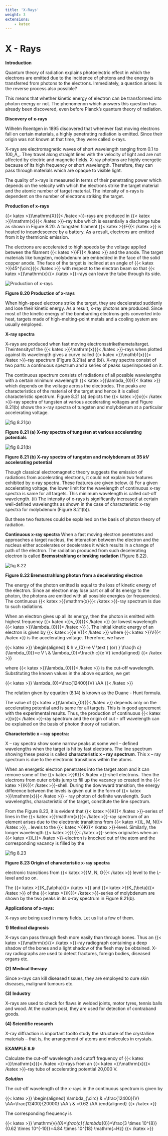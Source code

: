 ```yaml
---
title: 'X-Rays'
weight: 3
extensions:
    - katex
---
```


# **X - Rays**
**Introduction** 

Quantum theory of radiation explains photoelectric effect in which the electrons are emitted due to the incidence of photons and the energy is transferred from photons to the electrons. Immediately, a question arises: Is the reverse process also possible?

This means that whether kinetic energy of electron can be transformed into photon energy or not. The phenomenon which answers this question has already been discovered, even before Planck’s quantum theory of radiation.

**Discovery of x-rays** 

Wilhelm Roentgen in 1895 discovered that whenever fast moving electrons fall on certain materials, a highly penetrating radiation is emitted. Since their origin was not known at that time, they were called x-rays.

X-rays are electromagnetic waves of short wavelength ranging from 0.1 to 100_Å_. They travel along straight lines with the velocity of light and are not affected by electric and magnetic fields. X-ray photons are highly energetic because of its high frequency or short wavelength. Therefore, they can pass through materials which are opaque to visible light.

The quality of x-rays is measured in terms of their penetrating power which depends on the velocity with which the electrons strike the target material and the atomic number of target material. The intensity of x-rays is dependent on the number of electrons striking the target.

**Production of x-rays** 

{{< katex >}}\mathrm{X}{{< /katex >}}-rays are produced in {{< katex >}}\mathrm{x}{{< /katex >}}-ray tube which is essentially a discharge tube as shown in Figure 8.20. A tungsten filament {{< katex >}}F{{< /katex >}} is heated to incandescence by a battery. As a result, electrons are emitted from it by thermionic emission.

The electrons are accelerated to high speeds by the voltage applied between the filament {{< katex >}}F{{< /katex >}} and the anode. The target materials like tungsten, molybdenum are embedded in the face of the solid copper anode. The face of the target is inclined at an angle of {{< katex >}}45^{\circ}{{< /katex >}} with respect to the electron beam so that {{< katex >}}\mathrm{x}{{< /katex >}}-rays can leave the tube through its side.

![Production of x-rays](8.20.png "")

**Figure 8.20 Production of x-rays**

When high-speed electrons strike the target, they are decelerated suddenly and lose their kinetic energy. As a result, x-ray photons are produced. Since most of the kinetic energy of the bombarding electrons gets converted into heat, targets made of high-melting-point metals and a cooling system are usually employed.

**X-ray spectra** 

X-rays are produced when fast moving electronsstrikethemetaltarget. Theintensityof the {{< katex >}}\mathrm{x}{{< /katex >}}-rays when plotted against its wavelength gives a curve called {{< katex >}}\mathbf{x}{{< /katex >}}-ray spectrum (Figure 8.21(a) and (b)). X-ray spectra consist of two parts: a continuous spectrum and a series of peaks superimposed on it.

The continuous spectrum consists of radiations of all possible wavelengths with a certain minimum wavelength {{< katex >}}\lambda_{0}{{< /katex >}} which depends on the voltage across the electrodes. The peaks are characteristics of the material of the target and hence it is called characteristic spectrum. Figure 8.21 (a) depicts the {{< katex >}}x{{< /katex >}}-ray spectra of tungsten at various accelerating voltages and Figure 8.21(b) shows the x-ray spectra of tungsten and molybdenum at a particular accelerating voltage.

![fig 8.21(a)](8.21.png "")

**Figure 8.21 (a) X-ray spectra of tungsten at various accelerating potentials**


![fig 8.21(b)](8.22.png "")

**Figure 8.21 (b) X-ray spectra of tungsten and molybdenum at 35 _kV_ accelerating potential**

Though classical electromagnetic theory suggests the emission of radiations from accelerating electrons, it could not explain two features exhibited by x-ray spectra. These features are given below. 
(i) For a given accelerating voltage, the lower limit for the wavelength of continuous x-ray spectra is same for all targets. This minimum wavelength is called cut-off wavelength. 
(ii) The intensity of x-rays is significantly increased at certain well-defined wavelengths as shown in the case of characteristic x-ray spectra for molybdenum (Figure 8.21(b)).  

But these two features could be explained on the basis of photon theory of radiation.

**Continuous x-ray spectra**  When a fast moving electron penetrates and approaches a target nucleus, the interaction between the electron and the nucleus either accelerates or decelerates it which results in a change of path of the electron. The radiation produced from such decelerating electron is called **Bremsstrahlung or braking radiation** (Figure 8.22).

![fig 8.22](8.23.png "")

**Figure 8.22 Bremsstrahlung photon from a decelerating electron**

The energy of the photon emitted is equal to the loss of kinetic energy of the electron. Since an electron may lose part or all of its energy to the photon, the photons are emitted with all possible energies (or frequencies). The continuous {{< katex >}}\mathrm{x}{{< /katex >}}-ray spectrum is due to such radiations.

When an electron gives up all its energy, then the photon is emitted with highest frequency {{< katex >}}v_{0}{{< /katex >}} (or lowest wavelength {{< katex >}}\lambda_{0}{{< /katex >}} ). The initial kinetic energy of an electron is given by {{< katex >}}e V{{< /katex >}} where {{< katex >}}V{{< /katex >}} is the accelerating voltage. Therefore, we have

{{< katex >}}
\begin{aligned}
& h v_{0}=e V \text { (or) } \frac{h c}{\lambda_{0}}=e V \\
& \lambda_{0}=\frac{h c}{e V}
\end{aligned}
{{< /katex >}}

where {{< katex >}}\lambda_{0}{{< /katex >}} is the cut-off wavelength. Substituting the known values in the above equation, we get

{{< katex >}}
\lambda_{0}=\frac{12400}{V} \AA
{{< /katex >}}

The relation given by equation (8.14) is known as the Duane - Hunt formula.

The value of {{< katex >}}\lambda_{0}{{< /katex >}} depends only on the accelerating potential and is same for all targets. This is in good agreement with the experimental results. Thus, the production of continuous {{< katex >}}x{{< /katex >}}-ray spectrum and the origin of cut - off wavelength can be explained on the basis of photon theory of radiation.

**Characteristic x – ray spectra:** 

X – ray spectra show some narrow peaks at some well – defined wavelengths when the target is hit by fast electrons. The line spectrum showing these peaks is called **characteristic x – ray** **spectrum**. This x – ray spectrum is due to the electronic transitions within the atoms.

When an energetic electron penetrates into the target atom and it can remove some of the {{< katex >}}K{{< /katex >}}-shell electrons. Then the electrons from outer orbits jump to fill up the vacancy so created in the {{< katex >}}K{{< /katex >}}-shell. During the downward transition, the energy difference between the levels is given out in the form of {{< katex >}}\mathrm{x}{{< /katex >}} - ray photon of definite wavelength. Such wavelengths, characteristic of the target, constitute the line spectrum.

From the Figure 8.23, it is evident that {{< katex >}}K{{< /katex >}}-series of lines in the {{< katex >}}\mathrm{x}{{< /katex >}}-ray spectrum of an element arises due to the electronic transitions from {{< katex >}}L, M, N{{< /katex >}}, . levels to the {{< katex >}}K{{< /katex >}}-level. Similarly, the longer wavelength {{< katex >}}L{{< /katex >}}-series originates when an {{< katex >}}L{{< /katex >}}-electron is knocked out of the atom and the corresponding vacancy is filled by the

![fig 8.23](8.24.png "")

**Figure 8.23 Origin of characteristic x-ray spectra**

electronic transitions from {{< katex >}}M, N, O{{< /katex >}} level to the L-level and so on.

The {{< katex >}}K_{\alpha}{{< /katex >}} and {{< katex >}}K_{\beta}{{< /katex >}} of the {{< katex >}}K{{< /katex >}}-series of molybdenum are shown by the two peaks in its x-ray spectrum in Figure 8.21(b).

**Applications of x-rays:** 

X-rays are being used in many fields. Let us list a few of them.

**1) Medical diagnosis** 

X-rays can pass through flesh more easily than through bones. Thus an {{< katex >}}\mathrm{x}{{< /katex >}}-ray radiograph containing a deep shadow of the bones and a light shadow of the flesh may be obtained. X-ray radiographs are used to detect fractures, foreign bodies, diseased organs etc. 

**(2) Medical therapy** 

Since x-rays can kill diseased tissues, they are employed to cure skin diseases, malignant tumours etc.

**(3) Industry** 

X-rays are used to check for flaws in welded joints, motor tyres, tennis balls and wood. At the custom post, they are used for detection of contraband goods.

**(4) Scientific research** 

X-ray diffraction is important toolto study the structure of the crystalline materials – that is, the arrangement of atoms and molecules in crystals.

**EXAMPLE 8.9**

Calculate the cut-off wavelength and cutoff frequency of {{< katex >}}\mathrm{x}{{< /katex >}}-rays from an {{< katex >}}\mathrm{x}{{< /katex >}}-ray tube of accelerating potential 20,000 V.

**_Solution_**

The cut-off wavelength of the x-rays in the continuous spectrum is given by

{{< katex >}}
\begin{aligned}
\lambda_{\circ} & =\frac{12400}{V} \AA=\frac{12400}{20000} \AA \\
& =0.62 \AA
\end{aligned}
{{< /katex >}}

The corresponding frequency is

{{< katex >}}
\mathrm{v}_{0}=\frac{c}{\lambda_{0}}=\frac{3 \times 10^{8}}{0.62 \times 10^{-10}}=4.84 \times 10^{18} \mathrm{~Hz}
{{< /katex >}}

